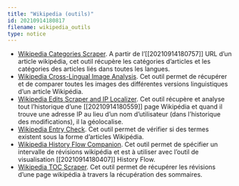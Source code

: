 ```yaml
---
title: "Wikipedia (outils)"
id: 20210914180817
filename: wikipedia_outils
type: notice
---
```


- [Wikipedia Categories Scraper](https://tools.digitalmethods.net/beta/wikipediaCategoryAnalysis/). A partir de l’[[20210914180757]] URL d’un article wikipédia, cet outil récupère les catégories d’articles et les catégories des articles liés dans toutes les langues.
- [Wikipedia Cross-Lingual Image Analysis](https://tools.digitalmethods.net/beta/wikipediaCrosslingualImageAnalysis/). Cet outil permet de récupérer et de comparer toutes les images des différentes versions linguistiques d’un article Wikipédia.
- [Wikipedia Edits Scraper and IP Localizer](https://tools.digitalmethods.net/beta/wikipedia2geo/). Cet outil récupère et analyse tout l’historique d’une [[20210914180559]] page Wikipédia et quand il trouve une adresse IP au lieu d’un nom d’utilisateur (dans l’historique des modifications), il la géolocalise.
- [Wikipedia Entry Check](https://tools.digitalmethods.net/beta/wikipediaEntryCheck/). Cet outil permet de vérifier si des termes existent sous la forme d’articles Wikipédia.
- [Wikipedia History Flow Companion](https://tools.digitalmethods.net/beta/wikipediaHistoryFlowCompanion/). Cet outil permet de spécifier un intervalle de révisions wikipédia et est à utiliser avec l’outil de visualisation [[20210914180407]] History Flow.
- [Wikipedia TOC Scraper](https://tools.digitalmethods.net/beta/wikitoc/). Cet outil permet de récupérer les révisions d’une page wikipédia à travers la récupération des sommaires.

